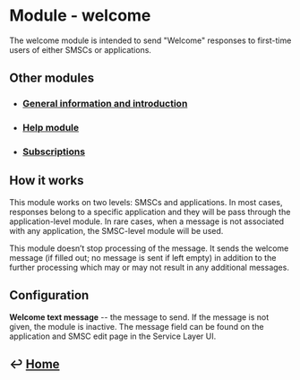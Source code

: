 Module - welcome
================

The welcome module is intended to send "Welcome" responses to first-time users of either SMSCs or applications.

Other modules
-------------

- ### [General information and introduction](https://github.com/CarouselSMS/API/tree/master/sections/modules/module-general.md)

- ### [Help module](https://github.com/CarouselSMS/API/tree/master/sections/modules/module-help.md)

- ### [Subscriptions](https://github.com/CarouselSMS/API/tree/master/sections/modules/module-subscriptions.md)


How it works
------------

This module works on two levels: SMSCs and applications. In most cases, responses belong to a specific application and they will be pass through the application-level module. In rare cases, when a message is not associated with any application, the SMSC-level module will be used.

This module doesn’t stop processing of the message. It sends the welcome message (if filled out; no message is sent if left empty) in addition to the further processing which may or may not result in any additional messages.

Configuration
--------------

**Welcome text message** -- the message to send. If the message is not
    given, the module is inactive. The message field can be found on the
    application and SMSC edit page in the Service Layer UI.

&#8617; [Home](https://github.com/CarouselSMS/API)
--------------
